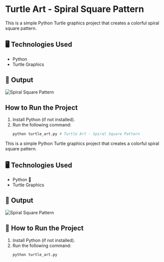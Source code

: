 # Turtle Art - Spiral Square Pattern  

This is a simple Python Turtle graphics project that creates a colorful spiral square pattern.  

## 🖥 Technologies Used  
- Python 
- Turtle Graphics 

## 📸 Output  
![Spiral Square Pattern](image.png)  

##  How to Run the Project  
1. Install Python (if not installed).  
2. Run the following command:  
   ```sh
   python turtle_art.py # Turtle Art - Spiral Square Pattern  

This is a simple Python Turtle graphics project that creates a colorful spiral square pattern.  

## 🖥 Technologies Used  
- Python 🐍 
- Turtle Graphics   

## 📸 Output  
![Spiral Square Pattern](image.png)  

## 🚀 How to Run the Project  
1. Install Python (if not installed).  
2. Run the following command:  
   ```sh
   python turtle_art.py 